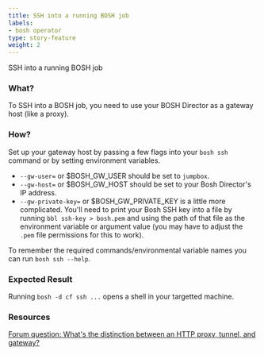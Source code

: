 ```yaml
---
title: SSH into a running BOSH job
labels:
- bosh operator
type: story-feature
weight: 2
---
```


SSH into a running BOSH job
### What?
To SSH into a BOSH job, you need to use your BOSH Director as a gateway host (like a proxy).

### How?
Set up your gateway host by passing a few flags into your `bosh ssh` command or by setting environment variables.
* `--gw-user=` or $BOSH_GW_USER should be set to `jumpbox`.
* `--gw-host=` or $BOSH_GW_HOST should be set to your Bosh Director's IP address.
* `--gw-private-key=` or $BOSH_GW_PRIVATE_KEY is a little more complicated. You'll need to print your Bosh SSH key into a file by running `bbl ssh-key > bosh.pem` and using the path of that file as the environment variable or argument value (you may have to adjust the `.pem` file permissions for this to work).

To remember the required commands/environmental variable names you can run `bosh ssh --help`.

### Expected Result
Running `bosh -d cf ssh ...` opens a shell in your targetted machine.

### Resources
[Forum question: What's the distinction between an HTTP proxy, tunnel, and gateway?](http://stackoverflow.com/questions/10377679/whats-distinction-of-http-proxy-tunnel-gateway)